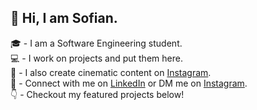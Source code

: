 ## 👋 Hi, I am Sofian.

🎓 - I am a Software Engineering student. <br/>
💻 - I work on projects and put them here. <br/>
🎥 - I also create cinematic content on [Instagram](https://www.instagram.com/alehyer/). <br/>
👥 - Connect with me on [LinkedIn](https://www.linkedin.com/in/syedsofianali/) or DM me on [Instagram](https://www.instagram.com/alehyer/). <br/>
👇 - Checkout my featured projects below!
